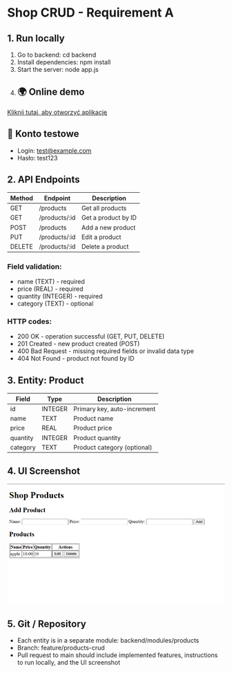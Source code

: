 # Shop CRUD - Requirement A

## 1. Run locally

1. Go to backend:
   cd backend
2. Install dependencies:
   npm install
3. Start the server:
   node app.js
4. ## 🌍 Online demo
[Kliknij tutaj, aby otworzyć aplikację](https://twoj-adres-na-render.com)

## 🧾 Konto testowe
- Login: test@example.com  
- Hasło: test123


## 2. API Endpoints

| Method | Endpoint        | Description                   |
|--------|----------------|-------------------------------|
| GET    | /products       | Get all products              |
| GET    | /products/:id   | Get a product by ID           |
| POST   | /products       | Add a new product             |
| PUT    | /products/:id   | Edit a product                |
| DELETE | /products/:id   | Delete a product              |

### Field validation:
- name (TEXT) - required  
- price (REAL) - required  
- quantity (INTEGER) - required  
- category (TEXT) - optional  

### HTTP codes:
- 200 OK - operation successful (GET, PUT, DELETE)  
- 201 Created - new product created (POST)  
- 400 Bad Request - missing required fields or invalid data type  
- 404 Not Found - product not found by ID

## 3. Entity: Product

| Field      | Type       | Description                     |
|----------- |----------- |-------------------------------- |
| id         | INTEGER    | Primary key, auto-increment     |
| name       | TEXT       | Product name                    |
| price      | REAL       | Product price                   |
| quantity   | INTEGER    | Product quantity                |
| category   | TEXT       | Product category (optional)     |

## 4. UI Screenshot

![UI Screenshot](frontend/screenshot.png)

## 5. Git / Repository

- Each entity is in a separate module: backend/modules/products  
- Branch: feature/products-crud  
- Pull request to main should include implemented features, instructions to run locally, and the UI screenshot
